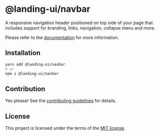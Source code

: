 # @landing-ui/navbar

A responsive navigation header positioned on top side of your page that includes support for branding, links, navigation, collapse menu and more.

Please refer to the [documentation](https://landing-ui.vercel.app/docs/components/navbar) for more information.

## Installation

```sh
yarn add @landing-ui/navbar
# or
npm i @landing-ui/navbar
```

## Contribution

Yes please! See the
[contributing guidelines](https://github.com/PanagiotisPitsikoulis/landing.ui/blob/master/CONTRIBUTING.md)
for details.

## License

This project is licensed under the terms of the
[MIT license](https://github.com/PanagiotisPitsikoulis/landing.ui/blob/master/LICENSE).
